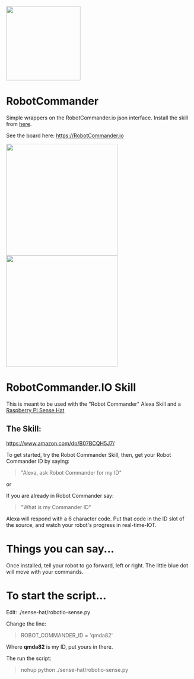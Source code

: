 <img height="200px" style="position:relative" src="https://d2z4f545rh9t62.cloudfront.net/robotcommander-alexa.png">

# RobotCommander
Simple wrappers on the RobotCommander.io json interface.  Install the skill from [here](https://www.amazon.com/dp/B07BCQH5J7/).

See the board here: https://RobotCommander.io

<img src="https://raw.githubusercontent.com/mamacker/RobotCommander/master/board.png" height="300"> <img src="https://raw.githubusercontent.com/mamacker/RobotCommander/master/robotcommanderhardware.jpg" height="300">

# RobotCommander.IO Skill
This is meant to be used with the "Robot Commander" Alexa Skill and a [Raspberry PI Sense Hat](https://www.raspberrypi.org/products/sense-hat/)

## The Skill:
https://www.amazon.com/dp/B07BCQH5J7/

To get started, try the Robot Commander Skill, then, get your Robot Commander ID by saying:
> "Alexa, ask Robot Commander for my ID"

or

If you are already in Robot Commander say:

> "What is my Commander ID"

Alexa will respond with a 6 character code.  Put that code in the ID slot of the source, and watch your robot's progress in real-time-IOT.

# Things you can say...
Once installed, tell your robot to go forward, left or right. The little blue dot will move with your commands.

# To start the script...
Edit: ./sense-hat/robotio-sense.py

Change the line:
>  ROBOT_COMMANDER_ID = 'qmda82'

Where <b>qmda82</b> is my ID, put yours in there.

The run the script:
> nohup python ./sense-hat/robotio-sense.py
